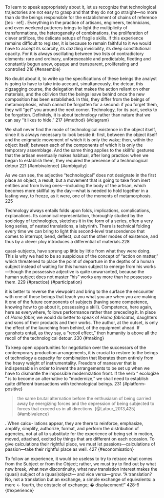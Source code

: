 To learn to speak appropriately about it, let us recognize that technological trajectories are not easy to grasp and that they do not go straight—no more than do the beings responsible for the establishment of chains of reference [tec · ref] . Everything in the practice of artisans, engineers, technicians, and even weekend putterers brings to light the multiplicity of transformations, the heterogeneity of combinations, the proliferation of clever artifices, the delicate setups of fragile skills. If this experience remains difficult to register, it is because to remain faithful to it we would have to accept its scarcity, its dazzling invisibility, its deep constitutional opacity. For it is always oscillating between two lists of contradictory elements: rare and ordinary, unforeseeable and predictable, fleeting and constantly begun anew, opaque and transparent, proliferating and controlled 216 {#ensemble}

No doubt about it, to write up the specifications of these beings the analyst is going to have to take into account, simultaneously, the detour, this zigzagging course, the delegation that makes the action reliant on other materials, and the oblivion that the beings leave behind once the new composition has been established. In this, they differ from the beings of metamorphosis, which cannot be forgotten for a second: if you forget them, they will “get” you around the next corner. Technology, for its part, seeks to be forgotten. Definitely, it is about technology rather than nature that we can say “it likes to hide.” 217 {#method} {#diagram}

We shall never find the mode of technological existence in the object itself, since it is always necessary to look beside it: first, between the object itself and the enigmatic movement of which it is only the wake; then, within the object itself, between each of the components of which it is only the temporary assemblage. And the same thing applies to the skillful gestures that the artisan eventually makes habitual, after long practice: when we began to establish them, they required the presence of a technological detour 221 {#ambivalence} {#ambiguity}

As we can see, the adjective “technological” does not designate in the first place an object, a result, but a movement that is going to take from inert entities and from living ones—including the body of the artisan, which becomes more skillful by the day—what is needed to hold together in a lasting way, to freeze, as it were, one of the moments of metamorphosis. 225

Technology always entails folds upon folds, implications, complications, explanations. Its canonical representation, thoroughly studied by the sociology of technologies, sketches it in the form of a series, often a very long series, of nested translations, a labyrinth. There is technical folding every time we can bring to light this second-level transcendence that comes to interrupt, bend, deflect, cut out the other modes of existence, and thus by a clever ploy introduces a differential of materials.228 

quasi-subjects, have sprung up little by little from what they were doing. This is why we had to be so suspicious of the concept of “action on matter,” which threatened to place the point of departure in the depths of a human subject instead of waiting for this human subject to emerge from his works—though the possessive adjective is quite unwarranted, because the human subject does not master “his” works any more than he possesses them. 229  {#practice} {#participation}

it is better to reverse the viewpoint and bring to the surface the encounter with one of those beings that teach you what you are when you are making it one of the future components of subjects (having some competence, knowing how to go about it, possessing a skill). Competence, here again, here as everywhere, follows performance rather than preceding it. In place of *Homo faber,* we would do better to speak of *Homo fabricatus,* daughters and sons of their products and their works. The author, at the outset, is only the effect of the launching from behind, of the equipment ahead. If gunshots entail, as they say, a “recoil effect,” then humanity is above all the recoil of the technological detour. 230  {#making}

To keep open opportunities for negotiation over the successors of the contemporary production arrangements, it is crucial to restore to the beings of technology a capacity for combination that liberates them entirely from the heavy weight of instrumentality. Freedom of maneuver that is indispensable in order to invent the arrangements to be set up when we have to dismantle the impossible modernization front. If the verb “ ecologize ” is to become an alternative to “modernize,” we shall need to establish quite different transactions with technological beings. 231 {#platform-positive}


>the same brutal alternation before the enthusiasm of being carried away by energizing forces and the depression of being subjected to forces that exceed us in all directions. [@Latour_2013,425]  {#ambivalence}

. When calcu- lations appear, they are there to reinforce, emphasize, amplify, simplify, authorize, format, and perform the distribution of agencies, not at all to substitute for the experience of being set in motion, moved, attached, excited by things that are different on each occasion. To give calculations their rightful place, we must let passions—calculations of passion—take their rightful place as well. 427 {#economisation}

To follow an experience, it would be useless to try to retrace what comes from the Subject or from the Object; rather, we must try to find out by what new break, what new discontinuity, what  new translation interest makes the (quasi) subject of a (quasi)object— and vice versa—grow. “A translation? No, not a translation but an exchange, a simple exchange of equivalents: a mere ← fourth, the obstacle of exchange; � displacement!” 428-9 {#experience}
